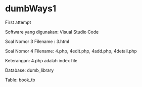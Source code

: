 # dumbWays1
First attempt

Software yang digunakan: Visual Studio Code

Soal Nomor 3
Filename : 3.html

Soal Nomor 4
Filename: 4.php, 4edit.php, 4add.php, 4detail.php

Keterangan: 4.php adalah index file

Database: dumb_library

Table: book_tb


